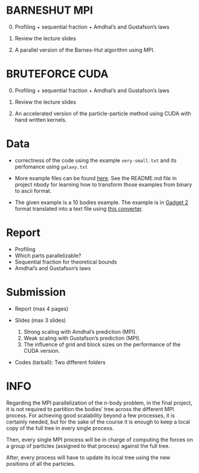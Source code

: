 # BARNESHUT MPI

0. Profiling + sequential fraction + Amdhal’s and Gustafson’s laws

0. Review the lecture slides

1. A parallel version of the Barnes-Hut algorithm using MPI.

# BRUTEFORCE CUDA

0. Profiling + sequential fraction + Amdhal’s and Gustafson’s laws

0. Review the lecture slides

1. An accelerated version of the particle-particle method using CUDA with hand written kernels.


# Data

- correctness of the code using the example `very-small.txt` and its perfomance using `galaxy.txt`
- More example files can be found [here](https://wwwmpa.mpa-garching.mpg.de/gadget/). See the README.md file in project nbody for learning how to transform those examples from binary to ascii format.

- The given example is a 10 bodies example. The example is in [Gadget 2](https://wwwmpa.mpa-garching.mpg.de/gadget) format translated into a text file using [this converter](https://github.com/martinsparre/Gadget2Conversion).

# Report

- Profiling
- Which parts parallelizable?
- Sequential fraction for theoretical bounds
- Amdhal’s and Gustafson’s laws

# Submission

- Report (max 4 pages)

- Slides (max 3 slides)
    1. Strong scaling with Amdhal’s prediction (MPI).
    2. Weak scaling with Gustafson’s prediction (MPI).
    3. The influence of grid and block sizes on the performance of the CUDA version.

- Codes (tarball): Two different folders


# INFO

Regarding the MPI parallelization of the n-body problem, in the final project,
it is not required to partition the bodies' tree across the different MPI process.
For achieving good scalability beyond a few processes, it is certainly needed,
but for the sake of the course it is enough to keep a local copy of the full tree
in every single process.

Then, every single MPI process will be in charge of computing
the forces on a group of particles (assigned to that process) against the full tree.

After, every process will have to update its local tree using the new positions of all
the particles.
